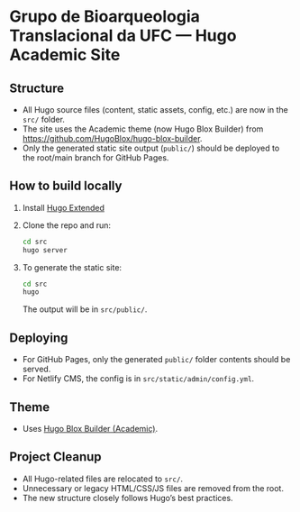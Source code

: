 # Grupo de Bioarqueologia Translacional da UFC — Hugo Academic Site

## Structure

- All Hugo source files (content, static assets, config, etc.) are now in the `src/` folder.
- The site uses the Academic theme (now Hugo Blox Builder) from https://github.com/HugoBlox/hugo-blox-builder.
- Only the generated static site output (`public/`) should be deployed to the root/main branch for GitHub Pages.

## How to build locally

1. Install [Hugo Extended](https://gohugo.io/getting-started/installing/#install-hugo)
2. Clone the repo and run:

   ```sh
   cd src
   hugo server
   ```

3. To generate the static site:

   ```sh
   cd src
   hugo
   ```

   The output will be in `src/public/`.

## Deploying

- For GitHub Pages, only the generated `public/` folder contents should be served.
- For Netlify CMS, the config is in `src/static/admin/config.yml`.

## Theme

- Uses [Hugo Blox Builder (Academic)](https://github.com/HugoBlox/hugo-blox-builder).

## Project Cleanup

- All Hugo-related files are relocated to `src/`.
- Unnecessary or legacy HTML/CSS/JS files are removed from the root.
- The new structure closely follows Hugo’s best practices.
